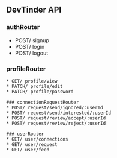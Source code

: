 ## DevTinder API
   ### authRouter 
   * POST/ signup
   * POST/ login
   * POST/ logout

   ### profileRouter
    * GET/ profile/view
    * PATCH/ profile/edit
    * PATCH/ profile/password
    
    ### connectionRequestRouter
    * POST/ request/send/ignored/:userId
    * POST/ request/send/interested/:userId
    * POST/ request/review/accept/:userId
    * POST/ request/review/reject/:userId

    ### userRouter
    * GET/ user/connections
    * GET/ user/request
    * GET/ user/feed